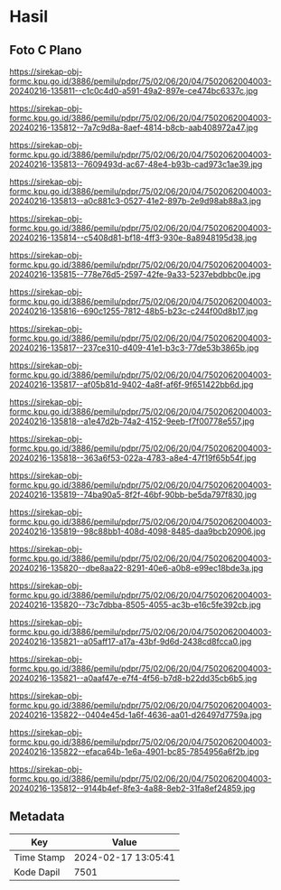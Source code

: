 # Hasil

## Foto C Plano

https://sirekap-obj-formc.kpu.go.id/3886/pemilu/pdpr/75/02/06/20/04/7502062004003-20240216-135811--c1c0c4d0-a591-49a2-897e-ce474bc6337c.jpg

https://sirekap-obj-formc.kpu.go.id/3886/pemilu/pdpr/75/02/06/20/04/7502062004003-20240216-135812--7a7c9d8a-8aef-4814-b8cb-aab408972a47.jpg

https://sirekap-obj-formc.kpu.go.id/3886/pemilu/pdpr/75/02/06/20/04/7502062004003-20240216-135813--7609493d-ac67-48e4-b93b-cad973c1ae39.jpg

https://sirekap-obj-formc.kpu.go.id/3886/pemilu/pdpr/75/02/06/20/04/7502062004003-20240216-135813--a0c881c3-0527-41e2-897b-2e9d98ab88a3.jpg

https://sirekap-obj-formc.kpu.go.id/3886/pemilu/pdpr/75/02/06/20/04/7502062004003-20240216-135814--c5408d81-bf18-4ff3-930e-8a8948195d38.jpg

https://sirekap-obj-formc.kpu.go.id/3886/pemilu/pdpr/75/02/06/20/04/7502062004003-20240216-135815--778e76d5-2597-42fe-9a33-5237ebdbbc0e.jpg

https://sirekap-obj-formc.kpu.go.id/3886/pemilu/pdpr/75/02/06/20/04/7502062004003-20240216-135816--690c1255-7812-48b5-b23c-c244f00d8b17.jpg

https://sirekap-obj-formc.kpu.go.id/3886/pemilu/pdpr/75/02/06/20/04/7502062004003-20240216-135817--237ce310-d409-41e1-b3c3-77de53b3865b.jpg

https://sirekap-obj-formc.kpu.go.id/3886/pemilu/pdpr/75/02/06/20/04/7502062004003-20240216-135817--af05b81d-9402-4a8f-af6f-9f651422bb6d.jpg

https://sirekap-obj-formc.kpu.go.id/3886/pemilu/pdpr/75/02/06/20/04/7502062004003-20240216-135818--a1e47d2b-74a2-4152-9eeb-f7f00778e557.jpg

https://sirekap-obj-formc.kpu.go.id/3886/pemilu/pdpr/75/02/06/20/04/7502062004003-20240216-135818--363a6f53-022a-4783-a8e4-47f19f65b54f.jpg

https://sirekap-obj-formc.kpu.go.id/3886/pemilu/pdpr/75/02/06/20/04/7502062004003-20240216-135819--74ba90a5-8f2f-46bf-90bb-be5da797f830.jpg

https://sirekap-obj-formc.kpu.go.id/3886/pemilu/pdpr/75/02/06/20/04/7502062004003-20240216-135819--98c88bb1-408d-4098-8485-daa9bcb20906.jpg

https://sirekap-obj-formc.kpu.go.id/3886/pemilu/pdpr/75/02/06/20/04/7502062004003-20240216-135820--dbe8aa22-8291-40e6-a0b8-e99ec18bde3a.jpg

https://sirekap-obj-formc.kpu.go.id/3886/pemilu/pdpr/75/02/06/20/04/7502062004003-20240216-135820--73c7dbba-8505-4055-ac3b-e16c5fe392cb.jpg

https://sirekap-obj-formc.kpu.go.id/3886/pemilu/pdpr/75/02/06/20/04/7502062004003-20240216-135821--a05aff17-a17a-43bf-9d6d-2438cd8fcca0.jpg

https://sirekap-obj-formc.kpu.go.id/3886/pemilu/pdpr/75/02/06/20/04/7502062004003-20240216-135821--a0aaf47e-e7f4-4f56-b7d8-b22dd35cb6b5.jpg

https://sirekap-obj-formc.kpu.go.id/3886/pemilu/pdpr/75/02/06/20/04/7502062004003-20240216-135822--0404e45d-1a6f-4636-aa01-d26497d7759a.jpg

https://sirekap-obj-formc.kpu.go.id/3886/pemilu/pdpr/75/02/06/20/04/7502062004003-20240216-135822--efaca64b-1e6a-4901-bc85-7854956a6f2b.jpg

https://sirekap-obj-formc.kpu.go.id/3886/pemilu/pdpr/75/02/06/20/04/7502062004003-20240216-135812--9144b4ef-8fe3-4a88-8eb2-31fa8ef24859.jpg


## Metadata

| Key        | Value               |
| ---------- | ------------------- |
| Time Stamp | 2024-02-17 13:05:41 |
| Kode Dapil | 7501                |



